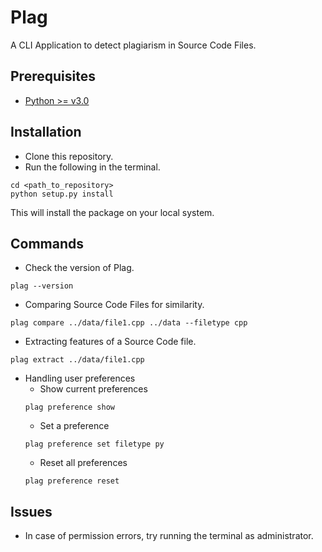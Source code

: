 # Plag
A CLI Application to detect plagiarism in Source Code Files.

## Prerequisites
- [Python >= v3.0](https://www.python.org/)

## Installation
- Clone this repository.
- Run the following in the terminal.
```
cd <path_to_repository>
python setup.py install
```
This will install the package on your local system.

## Commands
- Check the version of Plag.
```
plag --version
```
- Comparing Source Code Files for similarity.
```
plag compare ../data/file1.cpp ../data --filetype cpp 
```
- Extracting features of a Source Code file.
```
plag extract ../data/file1.cpp
```
- Handling user preferences
  - Show current preferences
  ```
  plag preference show
  ```
  - Set a preference
  ```
  plag preference set filetype py
  ```
  - Reset all preferences
  ```
  plag preference reset
  ```

## Issues
- In case of permission errors, try running the terminal as administrator.
